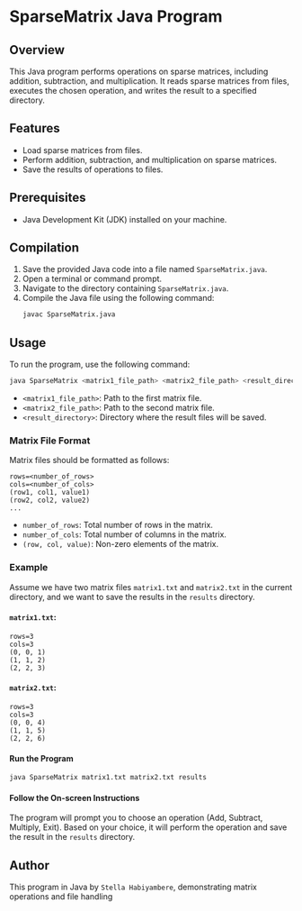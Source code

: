 # SparseMatrix Java Program

## Overview
This Java program performs operations on sparse matrices, including addition, subtraction, and multiplication. It reads sparse matrices from files, executes the chosen operation, and writes the result to a specified directory.

## Features
- Load sparse matrices from files.
- Perform addition, subtraction, and multiplication on sparse matrices.
- Save the results of operations to files.

## Prerequisites
- Java Development Kit (JDK) installed on your machine.

## Compilation
1. Save the provided Java code into a file named `SparseMatrix.java`.
2. Open a terminal or command prompt.
3. Navigate to the directory containing `SparseMatrix.java`.
4. Compile the Java file using the following command:
   ```sh
   javac SparseMatrix.java
   ```

## Usage
To run the program, use the following command:
```sh
java SparseMatrix <matrix1_file_path> <matrix2_file_path> <result_directory>
```
- `<matrix1_file_path>`: Path to the first matrix file.
- `<matrix2_file_path>`: Path to the second matrix file.
- `<result_directory>`: Directory where the result files will be saved.

### Matrix File Format
Matrix files should be formatted as follows:
```
rows=<number_of_rows>
cols=<number_of_cols>
(row1, col1, value1)
(row2, col2, value2)
...
```
- `number_of_rows`: Total number of rows in the matrix.
- `number_of_cols`: Total number of columns in the matrix.
- `(row, col, value)`: Non-zero elements of the matrix.

### Example
Assume we have two matrix files `matrix1.txt` and `matrix2.txt` in the current directory, and we want to save the results in the `results` directory.

#### `matrix1.txt`:
```
rows=3
cols=3
(0, 0, 1)
(1, 1, 2)
(2, 2, 3)
```

#### `matrix2.txt`:
```
rows=3
cols=3
(0, 0, 4)
(1, 1, 5)
(2, 2, 6)
```

#### Run the Program
```sh
java SparseMatrix matrix1.txt matrix2.txt results
```

#### Follow the On-screen Instructions
The program will prompt you to choose an operation (Add, Subtract, Multiply, Exit). Based on your choice, it will perform the operation and save the result in the `results` directory.

## Author
This program in Java by `Stella Habiyambere`, demonstrating matrix operations and file handling
